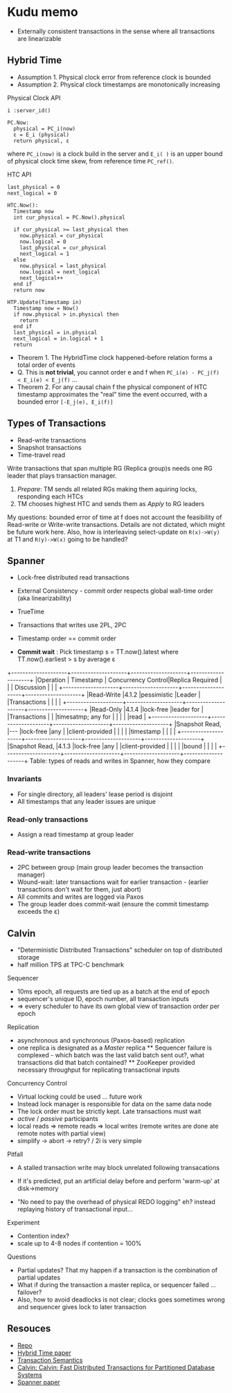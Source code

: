 # Kudu memo

* Externally consistent transactions in the sense where all transactions are linearizable

## Hybrid Time

* Assumption 1. Physical clock error from reference clock is bounded
* Assumption 2. Physical clock timestamps are monotonically increasing

Physical Clock API

```
i :server_id()

PC.Now:
  physical = PC_i(now)
  ε = E_i (physical)
  return physical, ε
```

where `PC_i(now)` is a clock build in the server and `E_i( )` is an
upper bound of physical clock time skew, from reference time
`PC_ref()`.

HTC API

```
last_physical = 0
next_logical = 0

HTC.Now():
  Timestamp now
  int cur_physical = PC.Now().physical

  if cur_physical >= last_physical then
    now.physical = cur_physical
    now.logical = 0
    last_physical = cur_physical
    next_logical = 1
  else
    now.physical = last_physical
    now.logical = next_logical
    next_logical++
  end if
  return now

HTP.Update(Timestamp in)
  Timestamp now = Now()
  if now.physical > in.physical then
    return
  end if
  last_physical = in.physical
  next_logical = in.logical + 1
  return
```

* Theorem 1. The HybridTime clock happened-before relation forms a total order of events
* Q. This is **not trivial**, you cannot order e and f when `PC_i(e) -
  PC_j(f) < E_i(e) < E_j(f)` ...
* Theorem 2. For any causal chain f the physical component of HTC
  timestamp approximates the "real" time the event occurred, with a
  bounded error `[-E_j(e), E_i(f)]`

## Types of Transactions

* Read-write transactions
* Snapshot transactions
* Time-travel read

Write transactions that span multiple RG (Replica group)s needs one RG
leader that plays transaction manager.

1. *Prepare*: TM sends all related RGs making them aquiring locks, responding each HTCs
2. TM chooses highest HTC and sends them as *Apply* to RG leaders

My questions: bounded error of time at f does not account the
feasibility of Read-write or Write-write transactions. Details are not
dictated, which might be future work here. Also, how is interleaving
select-update on `R(x)->W(y)` at T1 and `R(y)->W(x)` going to be
handled?

## Spanner

* Lock-free distributed read transactions
* External Consistency - commit order respects global wall-time order (aka linearizability)
* TrueTime

* Transactions that writes use 2PL, 2PC
* Timestamp order == commit order
* **Commit wait** : Pick timestamp s = TT.now().latest where TT.now().earliest > s by average ε

+--------------------+--------------------+--------------------+--------------------+
|Operation           | Timestamp          | Concurrency Control|Replica Required    |
|                    | Discussion         |                    |                    |
+--------------------+--------------------+--------------------+--------------------+
|Read-Write          |4.1.2               |pessimistic         |Leader              |
|Transactions        |                    |                    |                    |
+--------------------+--------------------+--------------------+--------------------+
|Read-Only           |4.1.4               |lock-free           |leader for          |
|Transactions        |                    |                    |timesatmp; any for  |
|                    |                    |                    |read                |
+--------------------+--------------------+--------------------+--------------------+
|Snapshot Read,      |---                 |lock-free           |any                 |
|client-provided     |                    |                    |                    |
|timestamp           |                    |                    |                    |
+--------------------+--------------------+--------------------+--------------------+
|Snapshot Read,      |4.1.3               |lock-free           |any                 |
|client-provided     |                    |                    |                    |
|bound               |                    |                    |                    |
+--------------------+--------------------+--------------------+--------------------+
Table: types of reads and writes in Spanner, how they compare

### Invariants

* For single directory, all leaders' lease period is disjoint
* All timestamps that any leader issues are unique

### Read-only transactions

* Assign a read timestamp at group leader

### Read-write transactions

* 2PC between group (main group leader becomes the transaction manager)
* Wound-wait: later transactions wait for earlier transaction - (earlier transactions don't wait for them, just abort)
* All commits and writes are logged via Paxos
* The group leader does commit-wait (ensure the commit timestamp exceeds the ε)

## Calvin

* "Deterministic Distributed Transactions" scheduler on top of distributed storage
* half million TPS at TPC-C benchmark

Sequencer
* 10ms epoch, all requests are tied up as a batch at the end of epoch
* sequencer's unique ID, epoch number, all transaction inputs
* => every scheduler to have its own global view of transaction order per epoch

Replication
* asynchronous and synchronous (Paxos-based) replication
* one replica is designated as a *Master* replica
** Sequencer failure is complexed - which batch was the last valid batch sent out?, what transactions did that batch contained?
** ZooKeeper provided necessary throughput for replicating transactional inputs

Concurrency Control
* Virtual locking could be used ... future work
* Instead lock manager is responsible for data on the same data node
* The lock order must be strictly kept. Late transactions must wait
* *active* / *passive* participants
* local reads => remote reads => local writes (remote writes are done ate remote notes with partial view)
* simplify -> abort -> retry? / 2i is very simple

Pitfall
* A stalled transaction write may block unrelated following transacations
* If it's predicted, put an artificial delay before and perform 'warm-up' at disk->memory

* "No need to pay the overhead of physical REDO logging" eh? instead replaying history of transactional input...

Experiment
* Contention index?
* scale up to 4-8 nodes if contention = 100%

Questions
* Partial updates? That my happen if a transaction is the combination of partial updates
* What if during the transaction a master replica, or sequencer failed ... failover?
* Also, how to avoid deadlocks is not clear; clocks goes sometimes wrong and sequencer gives lock to later transaction



## Resouces

* [Repo](https://github.com/cloudera/kudu)
* [Hybrid Time paper](http://pdsl.ece.utexas.edu/david/hybrid-time-tech-report-01.pdf)
* [Transaction Semantics](https://github.com/cloudera/kudu/blob/master/docs/transaction_semantics.adoc)
* [Calvin: Calvin: Fast Distributed Transactions for Partitioned Database Systems](http://cs-www.cs.yale.edu/homes/dna/papers/calvin-sigmod12.pdf)
* [Spanner paper](http://research.google.com/archive/spanner.html)
